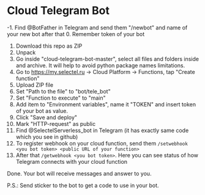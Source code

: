 # Cloud Telegram Bot

-1. Find @BotFather in Telegram and send them "/newbot" and name of your new bot after that
0. Remember token of your bot
1. Download this repo as ZIP
2. Unpack
3. Go inside "cloud-telegram-bot-master", select all files and folders inside and archive. 
It will help to avoid python package names limitations.
4. Go to https://my.selectel.ru -> Cloud Platform -> Functions, tap "Create function"
5. Upload ZIP file 
6. Set "Path to the file" to "bot/tele_bot"
7. Set "Function to execute" to "main"
8. Add item to "Environment variables", name it "TOKEN" and insert token of your bot as value.
9. Click "Save and deploy"
10. Mark "HTTP-request" as public
11. Find @SelectelServerless_bot in Telegram (it has exactly same code which you see in github)
12. To register webhook on your cloud function, send them `/setwebhook <you bot token> <public URL of your function>`
13. After that `/getwebhook <you bot token>`. Here you can see status of how Telegram connects with your cloud function

Done. Your bot will receive messages and answer to you.

P.S.: Send sticker to the bot to get a code to use in your bot.
